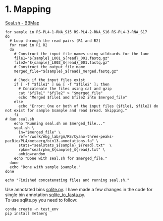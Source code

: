 # 1. Mapping
[Seal.sh - BBMap](https://archive.jgi.doe.gov/data-and-tools/software-tools/bbtools/bb-tools-user-guide/seal-guide/)
```
for sample in RS-PL4-1-RNA_S15 RS-PL4-2-RNA_S16 RS-PL4-3-RNA_S17
do
  # Loop through the read pairs (R1 and R2)
  for read in R1 R2
  do
    # Construct the input file names using wildcards for the lane
    file1="${sample}_L001_${read}_001.fastq.gz"
    file2="${sample}_L002_${read}_001.fastq.gz"
    # Construct the output file name
    merged_file="${sample}_${read}_merged.fastq.gz"

    # Check if the input files exist
    if [ -f "$file1" ] && [ -f "$file2" ]; then
      # Concatenate the files using cat and gzip
      cat "$file1" "$file2" > "$merged_file"
      echo "Merged $file1 and $file2 into $merged_file"
    else
      echo "Error: One or both of the input files ($file1, $file2) do not exist for sample $sample and read $read. Skipping."
    fi
# Run seal.sh
    echo "Running seal.sh on $merged_file..."
    seal.sh \
      in="$merged_file" \
      ref="/work/ebg_lab/gm/RS/Cyano-three-peaks-pacBio/PL4/metaerg/bin13.annotations.fa" \
      stats="sealstats_${sample}_${read}.txt"  \
      rpkm="sealrpkm_${sample}_${read}.txt" \
      ambig=random
    echo "Done with seal.sh for $merged_file."
  done
  echo "Done with sample $sample."
done

echo "Finished concatenating files and running seal.sh."
```
Use annotated bins [sqlite.py](https://github.com/Wednesdaysama/Metatranscriptomics/blob/main/sqlite.py). I have made a few changes in the code for single bin annotation [sqlite_to_fasta.py](https://github.com/Ruchita-0310/Metatranscriptomics/blob/main/sqlite_to_fasta.py).        
To use sqlite.py you need to follow:
```
conda create -n test_env
pip install metaerg
```
